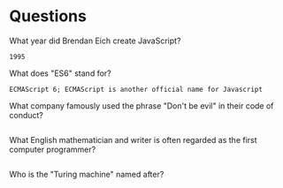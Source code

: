 # Questions

What year did Brendan Eich create JavaScript?

```
1995
```

What does "ES6" stand for?

```
ECMAScript 6; ECMAScript is another official name for Javascript
```

What company famously used the phrase "Don't be evil" in their code of conduct?

```

```

What English mathematician and writer is often regarded as the first computer programmer?

```

```

Who is the "Turing machine" named after?

```

```
